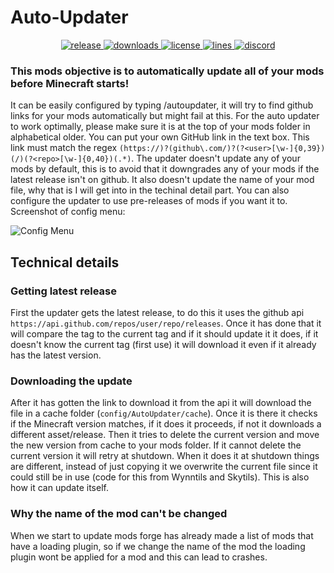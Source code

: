 # Auto-Updater

<p align="center">
<a href="https://github.com/DeDiamondPro/Auto-Updater/releases" target="_blank">
<img alt="release" src="https://img.shields.io/github/v/release/DeDiamondPro/Auto-Updater?color=00FFFF&style=for-the-badge" />
</a>
<a href="https://github.com/DeDiamondPro/Auto-Updater/releases" target="_blank">
<img alt="downloads" src="https://img.shields.io/github/downloads/DeDiamondPro/Auto-Updater/total?color=00FFFF&style=for-the-badge" />
</a>
<a href="https://github.com/DeDiamondPro/Auto-Updater/blob/master/LICENSE">
    <img alt="license" src="https://img.shields.io/github/license/DeDiamondPro/Auto-Updater?color=00FFFF&style=for-the-badge">
 </a>
  <a href="https://github.com/DeDiamondPro/Auto-Updater/">
    <img alt="lines" src="https://img.shields.io/tokei/lines/github/DeDiamondPro/Auto-Updater?color=00FFFF&style=for-the-badge">
 </a>
    <a href="https://discord.gg/ZBNS8jsAMd" target="_blank">
    <img alt="discord" src="https://img.shields.io/discord/822066990423605249?color=00FFFF&label=discord&style=for-the-badge" />
  </a>
 </p>
 
 ### This mods objective is to automatically update all of your mods before Minecraft starts!
 
 It can be easily configured by typing /autoupdater, it will try to find github links for your mods automatically but might fail at this.
 For the auto updater to work optimally, please make sure it is at the top of your mods folder in alphabetical older.
 You can put your own GitHub link in the text box. This link must match the regex `(https://)?(github\.com/)?(?<user>[\w-]{0,39})(/)(?<repo>[\w-]{0,40})(.*)`.
 The updater doesn't update any of your mods by default, this is to avoid that it downgrades any of your mods if the latest release isn't on github.
 It also doesn't update the name of your mod file, why that is I will get into in the techinal detail part.
 You can also configure the updater to use pre-releases of mods if you want it to.
 Screenshot of config menu:
 
 ![Config Menu](https://media.discordapp.net/attachments/832652653292027904/895350070722068591/unknown.png?width=1202&height=676)
 
 ## Technical details
 
 ### Getting latest release
 
 First the updater gets the latest release, to do this it uses the github api `https://api.github.com/repos/user/repo/releases`.
 Once it has done that it will compare the tag to the current tag and if it should update it it does, if it doesn't know the current tag (first use) it will download it even if it already has the latest version.
 
 ### Downloading the update

After it has gotten the link to download it from the api it will download the file in a cache folder (`config/AutoUpdater/cache`).
Once it is there it checks if the Minecraft version matches, if it does it proceeds, if not it downloads a different asset/release.
Then it tries to delete the current version and move the new version from cache to your mods folder.
If it cannot delete the current version it will retry at shutdown.
When it does it at shutdown things are different, instead of just copying it we overwrite the current file since it could still be in use (code for this from Wynntils and Skytils). This is also how it can update itself.

### Why the name of the mod can't be changed

When we start to update mods forge has already made a list of mods that have a loading plugin, so if we change the name of the mod the loading plugin wont be applied for a mod and this can lead to crashes.

